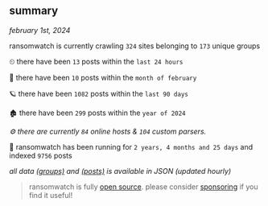 
## summary
_february 1st, 2024_

ransomwatch is currently crawling `324` sites belonging to `173` unique groups

⏲ there have been `13` posts within the `last 24 hours`

🦈 there have been `10` posts within the `month of february`

🪐 there have been `1082` posts within the `last 90 days`

🏚 there have been `299` posts within the `year of 2024`

_⚙️ there are currently `84` online hosts & `104` custom parsers._

🦕 ransomwatch has been running for `2 years, 4 months and 25 days` and indexed `9756` posts

_all data  [(groups)](http://ransomwhat.telemetry.ltd/groups) and [(posts)](http://ransomwhat.telemetry.ltd/posts) is available in JSON (updated hourly)_

> ransomwatch is fully [open source](https://github.com/joshhighet/ransomwatch#ransomwatch--). please consider [sponsoring](https://github.com/sponsors/joshhighet) if you find it useful!
